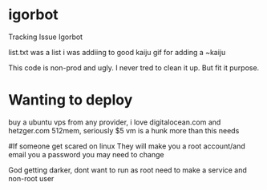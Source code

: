 # igorbot
Tracking Issue Igorbot

list.txt was a list i was addiing to good kaiju gif for adding a ~kaiju

This code is non-prod and ugly. I never tred to clean it up. But fit it purpose.

# Wanting to deploy
buy a ubuntu vps from any provider, i love digitalocean.com and hetzger.com 512mem, seriously $5 vm is a hunk more than this needs


#If someone get scared on linux
They will make you a root account/and email you a password you may need to change

God getting darker, dont want to run as root
 need to make a service and non-root user



